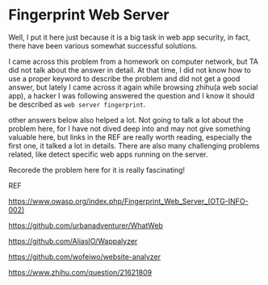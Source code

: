 # Fingerprint Web Server 

Well, I put it here just because it is a big task in web app security, in fact, there have been various somewhat successful solutions. 

I came across this problem from a homework on computer network, but TA did not talk about the answer in detail. At that time, I did not know how to use a proper keyword to describe the problem and did not get a good answer, but lately I came across it again while browsing zhihu(a web social app), a hacker I was following answered the question and I know it should be described as ```web server fingerprint```.

other answers below also helped a lot. Not going to talk a lot about the problem here, for I have not dived deep into and may not give something valuable here, but links in the REF are really worth reading, especially the first one, it talked a lot in details. There are also many challenging problems related, like detect specific web apps running on the server. 

Recorede the problem here for it is really fascinating! 

REF

https://www.owasp.org/index.php/Fingerprint_Web_Server_(OTG-INFO-002)

https://github.com/urbanadventurer/WhatWeb

https://github.com/AliasIO/Wappalyzer

https://github.com/wofeiwo/website-analyzer

https://www.zhihu.com/question/21621809

